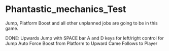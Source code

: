 # Phantastic_mechanics_Test
Jump, Platform Boost and all other unplanned jobs are going to be in this game.

DONE:
  Upwards Jump with SPACE bar
  A and D keys for left/right control for Jump
  Auto Force Boost from Platform to Upward
  Came Follows to Player
